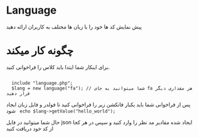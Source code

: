 # Language
پیش نمایش کد ها خود را با زبان ها مختلف به کاربران ارائه دهید

# چگونه کار میکند
برای اینکار شما ایتدا باید کلاس را فراخوانی کنید.

<code>
  include "language.php";
  $lang = new language("fa"); // شما میتوانید به جای fa هر مقداری دیگر قرار دهید
</code>

پس از فراخوانی شما باید یکبار فانکشن زیر را فراخوانی کنید تا فولدر و فایل زبان ایجاد شود
<code>
  echo $lang->getValue("hello_world");
</code>

حال شما میتوانید در فایل json ایجاد شده مقادیر مد نظر را وارد کنید و سپس در هر کجا از کد خود دریافت کنید
